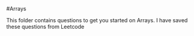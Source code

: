#Arrays

This folder contains questions to get you started on Arrays. I have saved these questions from Leetcode
